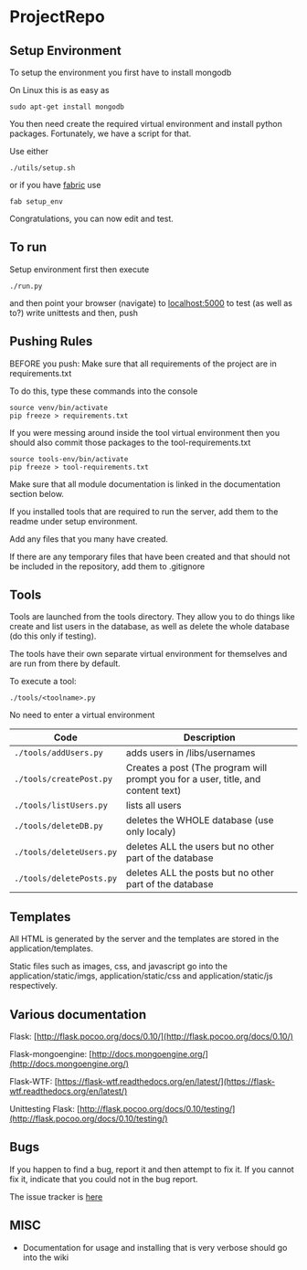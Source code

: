 # ProjectRepo



## Setup Environment
To setup the environment you first have to install mongodb

On Linux this is as easy as
```
sudo apt-get install mongodb
```

You then need create the required virtual environment and install python packages.
Fortunately, we have a script for that.

Use either
```
./utils/setup.sh
```

or if you have [fabric](http://fabfile.org) use
```
fab setup_env
```

Congratulations, you can now edit and test.

## To run

Setup environment first then execute

```
./run.py
```

and then point your browser (navigate) to [localhost:5000](http://localhost:5000) to test (as well as to?) write unittests and then, push

## Pushing Rules

BEFORE you push:
Make sure that all requirements of the project are in requirements.txt

To do this, type these commands into the console

```
source venv/bin/activate
pip freeze > requirements.txt
```

If you were messing around inside the tool virtual environment then you should also commit those packages to the tool-requirements.txt
```
source tools-env/bin/activate
pip freeze > tool-requirements.txt
```

Make sure that all module documentation is linked in the documentation section below.

If you installed tools that are required to run the server, add them to the readme under setup environment.

Add any files that you many have created.

If there are any temporary files that have been created and that should not be included in the repository, add them to .gitignore

## Tools

Tools are launched from the tools directory. They allow you to do things like create and list users in the database, as well as delete the whole database (do this only if testing).

The tools have their own separate virtual environment for themselves and are run from there by default.

To execute a tool:

```
./tools/<toolname>.py
```

No need to enter a virtual environment

Code | Description
---- | --------------------------------
`./tools/addUsers.py` | adds users in /libs/usernames
`./tools/createPost.py` | Creates a post (The program will prompt you for a user, title, and content text)
`./tools/listUsers.py` | lists all users
`./tools/deleteDB.py` | deletes the WHOLE database (use only localy)
`./tools/deleteUsers.py` | deletes ALL the users but no other part of the database
`./tools/deletePosts.py` | deletes ALL the posts but no other part of the database

## Templates

All HTML is generated by the server and the templates are stored in the application/templates.

Static files such as images, css, and javascript go into the application/static/imgs, application/static/css and application/static/js respectively.

## Various documentation

Flask: [http://flask.pocoo.org/docs/0.10/](http://flask.pocoo.org/docs/0.10/)

Flask-mongoengine: [http://docs.mongoengine.org/](http://docs.mongoengine.org/)

Flask-WTF: [https://flask-wtf.readthedocs.org/en/latest/](https://flask-wtf.readthedocs.org/en/latest/)

Unittesting Flask: [http://flask.pocoo.org/docs/0.10/testing/](http://flask.pocoo.org/docs/0.10/testing/)
## Bugs

If you happen to find a bug, report it and then attempt to fix it. If you cannot fix it, indicate that you could not in the bug report.


The issue tracker is [here](https://github.com/BaySchoolCS2/ProjectRepo/issues/new)


## MISC

 - Documentation for usage and installing that is very verbose should go into the wiki
